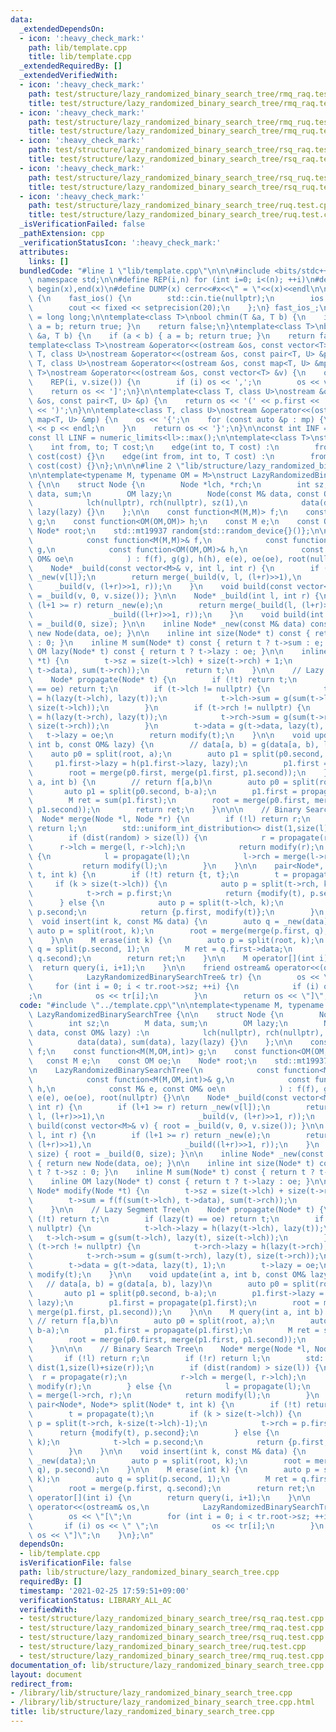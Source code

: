 ```yaml
---
data:
  _extendedDependsOn:
  - icon: ':heavy_check_mark:'
    path: lib/template.cpp
    title: lib/template.cpp
  _extendedRequiredBy: []
  _extendedVerifiedWith:
  - icon: ':heavy_check_mark:'
    path: test/structure/lazy_randomized_binary_search_tree/rmq_raq.test.cpp
    title: test/structure/lazy_randomized_binary_search_tree/rmq_raq.test.cpp
  - icon: ':heavy_check_mark:'
    path: test/structure/lazy_randomized_binary_search_tree/rmq_ruq.test.cpp
    title: test/structure/lazy_randomized_binary_search_tree/rmq_ruq.test.cpp
  - icon: ':heavy_check_mark:'
    path: test/structure/lazy_randomized_binary_search_tree/rsq_raq.test.cpp
    title: test/structure/lazy_randomized_binary_search_tree/rsq_raq.test.cpp
  - icon: ':heavy_check_mark:'
    path: test/structure/lazy_randomized_binary_search_tree/rsq_ruq.test.cpp
    title: test/structure/lazy_randomized_binary_search_tree/rsq_ruq.test.cpp
  - icon: ':heavy_check_mark:'
    path: test/structure/lazy_randomized_binary_search_tree/ruq.test.cpp
    title: test/structure/lazy_randomized_binary_search_tree/ruq.test.cpp
  _isVerificationFailed: false
  _pathExtension: cpp
  _verificationStatusIcon: ':heavy_check_mark:'
  attributes:
    links: []
  bundledCode: "#line 1 \"lib/template.cpp\"\n\n\n#include <bits/stdc++.h>\nusing\
    \ namespace std;\n\n#define REP(i,n) for (int i=0; i<(n); ++i)\n#define ALL(x)\
    \ begin(x),end(x)\n#define DUMP(x) cerr<<#x<<\" = \"<<(x)<<endl\n\nstruct fast_ios\
    \ {\n    fast_ios() {\n        std::cin.tie(nullptr);\n        ios::sync_with_stdio(false);\n\
    \        cout << fixed << setprecision(20);\n    };\n} fast_ios_;\n\nusing ll\
    \ = long long;\n\ntemplate<class T>\nbool chmin(T &a, T b) {\n    if (a > b) {\
    \ a = b; return true; }\n    return false;\n}\ntemplate<class T>\nbool chmax(T\
    \ &a, T b) {\n    if (a < b) { a = b; return true; }\n    return false;\n}\n\n\
    template<class T>\nostream &operator<<(ostream &os, const vector<T> &v);\ntemplate<class\
    \ T, class U>\nostream &operator<<(ostream &os, const pair<T, U> &p);\ntemplate<class\
    \ T, class U>\nostream &operator<<(ostream &os, const map<T, U> &mp);\n\ntemplate<class\
    \ T>\nostream &operator<<(ostream &os, const vector<T> &v) {\n    os << '[';\n\
    \    REP(i, v.size()) {\n        if (i) os << ',';\n        os << v[i];\n    }\n\
    \    return os << ']';\n}\n\ntemplate<class T, class U>\nostream &operator<<(ostream\
    \ &os, const pair<T, U> &p) {\n    return os << '(' << p.first << ' ' << p.second\
    \ << ')';\n}\n\ntemplate<class T, class U>\nostream &operator<<(ostream &os, const\
    \ map<T, U> &mp) {\n    os << '{';\n    for (const auto &p : mp) {\n        os\
    \ << p << endl;\n    }\n    return os << '}';\n}\n\nconst int INF = numeric_limits<int>::max();\n\
    const ll LINF = numeric_limits<ll>::max();\n\ntemplate<class T>\nstruct edge {\n\
    \    int from, to; T cost;\n    edge(int to, T cost) :\n        from(-1), to(to),\
    \ cost(cost) {}\n    edge(int from, int to, T cost) :\n        from(from), to(to),\
    \ cost(cost) {}\n};\n\n\n#line 2 \"lib/structure/lazy_randomized_binary_search_tree.cpp\"\
    \n\ntemplate<typename M, typename OM = M>\nstruct LazyRandomizedBinarySearchTree\
    \ {\n\n    struct Node {\n        Node *lch, *rch;\n        int sz;\n        M\
    \ data, sum;\n        OM lazy;\n        Node(const M& data, const OM& lazy) :\n\
    \            lch(nullptr), rch(nullptr), sz(1),\n            data(data), sum(data),\
    \ lazy(lazy) {}\n    };\n\n    const function<M(M,M)> f;\n    const function<M(M,OM,int)>\
    \ g;\n    const function<OM(OM,OM)> h;\n    const M e;\n    const OM oe;\n   \
    \ Node* root;\n    std::mt19937 random{std::random_device{}()};\n\n    LazyRandomizedBinarySearchTree(\n\
    \            const function<M(M,M)>& f,\n            const function<M(M,OM,int)>&\
    \ g,\n            const function<OM(OM,OM)>& h,\n            const M& e, const\
    \ OM& oe\n            ) : f(f), g(g), h(h), e(e), oe(oe), root(nullptr) {}\n\n\
    \    Node* _build(const vector<M>& v, int l, int r) {\n        if (l+1 >= r) return\
    \ _new(v[l]);\n        return merge(_build(v, l, (l+r)>>1),\n                \
    \     _build(v, (l+r)>>1, r));\n    }\n    void build(const vector<M>& v) { root\
    \ = _build(v, 0, v.size()); }\n\n    Node* _build(int l, int r) {\n        if\
    \ (l+1 >= r) return _new(e);\n        return merge(_build(l, (l+r)>>1),\n    \
    \                 _build((l+r)>>1, r));\n    }\n    void build(int size) { root\
    \ = _build(0, size); }\n\n    inline Node* _new(const M& data) const { return\
    \ new Node(data, oe); }\n\n    inline int size(Node* t) const { return t ? t->sz\
    \ : 0; }\n    inline M sum(Node* t) const { return t ? t->sum : e; }\n    inline\
    \ OM lazy(Node* t) const { return t ? t->lazy : oe; }\n\n    inline Node* modify(Node\
    \ *t) {\n        t->sz = size(t->lch) + size(t->rch) + 1;\n        t->sum = f(f(sum(t->lch),\
    \ t->data), sum(t->rch));\n        return t;\n    }\n\n    // Lazy Segment Tree\n\
    \    Node* propagate(Node* t) {\n        if (!t) return t;\n        if (lazy(t)\
    \ == oe) return t;\n        if (t->lch != nullptr) {\n            t->lch->lazy\
    \ = h(lazy(t->lch), lazy(t));\n            t->lch->sum = g(sum(t->lch), lazy(t),\
    \ size(t->lch));\n        }\n        if (t->rch != nullptr) {\n            t->rch->lazy\
    \ = h(lazy(t->rch), lazy(t));\n            t->rch->sum = g(sum(t->rch), lazy(t),\
    \ size(t->rch));\n        }\n        t->data = g(t->data, lazy(t), 1);\n     \
    \   t->lazy = oe;\n        return modify(t);\n    }\n\n    void update(int a,\
    \ int b, const OM& lazy) {\n        // data[a, b) = g(data[a, b), lazy)\n    \
    \    auto p0 = split(root, a);\n        auto p1 = split(p0.second, b-a);\n   \
    \     p1.first->lazy = h(p1.first->lazy, lazy);\n        p1.first = propagate(p1.first);\n\
    \        root = merge(p0.first, merge(p1.first, p1.second));\n    }\n\n    M query(int\
    \ a, int b) {\n        // return f[a,b)\n        auto p0 = split(root, a);\n \
    \       auto p1 = split(p0.second, b-a);\n        p1.first = propagate(p1.first);\n\
    \        M ret = sum(p1.first);\n        root = merge(p0.first, merge(p1.first,\
    \ p1.second));\n        return ret;\n    }\n\n\n    // Binary Search Tree\n  \
    \  Node* merge(Node *l, Node *r) {\n        if (!l) return r;\n        if (!r)\
    \ return l;\n        std::uniform_int_distribution<> dist(1,size(l)+size(r));\n\
    \        if (dist(random) > size(l)) {\n            r = propagate(r);\n      \
    \      r->lch = merge(l, r->lch);\n            return modify(r);\n        } else\
    \ {\n            l = propagate(l);\n            l->rch = merge(l->rch, r);\n \
    \           return modify(l);\n        }\n    }\n\n    pair<Node*, Node*> split(Node*\
    \ t, int k) {\n        if (!t) return {t, t};\n        t = propagate(t);\n   \
    \     if (k > size(t->lch)) {\n            auto p = split(t->rch, k-size(t->lch)-1);\n\
    \            t->rch = p.first;\n            return {modify(t), p.second};\n  \
    \      } else {\n            auto p = split(t->lch, k);\n            t->lch =\
    \ p.second;\n            return {p.first, modify(t)};\n        }\n    }\n\n  \
    \  void insert(int k, const M& data) {\n        auto q = _new(data);\n       \
    \ auto p = split(root, k);\n        root = merge(merge(p.first, q), p.second);\n\
    \    }\n\n    M erase(int k) {\n        auto p = split(root, k);\n        auto\
    \ q = split(p.second, 1);\n        M ret = q.first->data;\n        root = merge(p.first,\
    \ q.second);\n        return ret;\n    }\n\n    M operator[](int i) {\n      \
    \  return query(i, i+1);\n    }\n\n    friend ostream& operator<<(ostream& os,\n\
    \            LazyRandomizedBinarySearchTree& tr) {\n        os << \"[\";\n   \
    \     for (int i = 0; i < tr.root->sz; ++i) {\n            if (i) os << \" \"\
    ;\n            os << tr[i];\n        }\n        return os << \"]\";\n    }\n};\n"
  code: "#include \"../template.cpp\"\n\ntemplate<typename M, typename OM = M>\nstruct\
    \ LazyRandomizedBinarySearchTree {\n\n    struct Node {\n        Node *lch, *rch;\n\
    \        int sz;\n        M data, sum;\n        OM lazy;\n        Node(const M&\
    \ data, const OM& lazy) :\n            lch(nullptr), rch(nullptr), sz(1),\n  \
    \          data(data), sum(data), lazy(lazy) {}\n    };\n\n    const function<M(M,M)>\
    \ f;\n    const function<M(M,OM,int)> g;\n    const function<OM(OM,OM)> h;\n \
    \   const M e;\n    const OM oe;\n    Node* root;\n    std::mt19937 random{std::random_device{}()};\n\
    \n    LazyRandomizedBinarySearchTree(\n            const function<M(M,M)>& f,\n\
    \            const function<M(M,OM,int)>& g,\n            const function<OM(OM,OM)>&\
    \ h,\n            const M& e, const OM& oe\n            ) : f(f), g(g), h(h),\
    \ e(e), oe(oe), root(nullptr) {}\n\n    Node* _build(const vector<M>& v, int l,\
    \ int r) {\n        if (l+1 >= r) return _new(v[l]);\n        return merge(_build(v,\
    \ l, (l+r)>>1),\n                     _build(v, (l+r)>>1, r));\n    }\n    void\
    \ build(const vector<M>& v) { root = _build(v, 0, v.size()); }\n\n    Node* _build(int\
    \ l, int r) {\n        if (l+1 >= r) return _new(e);\n        return merge(_build(l,\
    \ (l+r)>>1),\n                     _build((l+r)>>1, r));\n    }\n    void build(int\
    \ size) { root = _build(0, size); }\n\n    inline Node* _new(const M& data) const\
    \ { return new Node(data, oe); }\n\n    inline int size(Node* t) const { return\
    \ t ? t->sz : 0; }\n    inline M sum(Node* t) const { return t ? t->sum : e; }\n\
    \    inline OM lazy(Node* t) const { return t ? t->lazy : oe; }\n\n    inline\
    \ Node* modify(Node *t) {\n        t->sz = size(t->lch) + size(t->rch) + 1;\n\
    \        t->sum = f(f(sum(t->lch), t->data), sum(t->rch));\n        return t;\n\
    \    }\n\n    // Lazy Segment Tree\n    Node* propagate(Node* t) {\n        if\
    \ (!t) return t;\n        if (lazy(t) == oe) return t;\n        if (t->lch !=\
    \ nullptr) {\n            t->lch->lazy = h(lazy(t->lch), lazy(t));\n         \
    \   t->lch->sum = g(sum(t->lch), lazy(t), size(t->lch));\n        }\n        if\
    \ (t->rch != nullptr) {\n            t->rch->lazy = h(lazy(t->rch), lazy(t));\n\
    \            t->rch->sum = g(sum(t->rch), lazy(t), size(t->rch));\n        }\n\
    \        t->data = g(t->data, lazy(t), 1);\n        t->lazy = oe;\n        return\
    \ modify(t);\n    }\n\n    void update(int a, int b, const OM& lazy) {\n     \
    \   // data[a, b) = g(data[a, b), lazy)\n        auto p0 = split(root, a);\n \
    \       auto p1 = split(p0.second, b-a);\n        p1.first->lazy = h(p1.first->lazy,\
    \ lazy);\n        p1.first = propagate(p1.first);\n        root = merge(p0.first,\
    \ merge(p1.first, p1.second));\n    }\n\n    M query(int a, int b) {\n       \
    \ // return f[a,b)\n        auto p0 = split(root, a);\n        auto p1 = split(p0.second,\
    \ b-a);\n        p1.first = propagate(p1.first);\n        M ret = sum(p1.first);\n\
    \        root = merge(p0.first, merge(p1.first, p1.second));\n        return ret;\n\
    \    }\n\n\n    // Binary Search Tree\n    Node* merge(Node *l, Node *r) {\n \
    \       if (!l) return r;\n        if (!r) return l;\n        std::uniform_int_distribution<>\
    \ dist(1,size(l)+size(r));\n        if (dist(random) > size(l)) {\n          \
    \  r = propagate(r);\n            r->lch = merge(l, r->lch);\n            return\
    \ modify(r);\n        } else {\n            l = propagate(l);\n            l->rch\
    \ = merge(l->rch, r);\n            return modify(l);\n        }\n    }\n\n   \
    \ pair<Node*, Node*> split(Node* t, int k) {\n        if (!t) return {t, t};\n\
    \        t = propagate(t);\n        if (k > size(t->lch)) {\n            auto\
    \ p = split(t->rch, k-size(t->lch)-1);\n            t->rch = p.first;\n      \
    \      return {modify(t), p.second};\n        } else {\n            auto p = split(t->lch,\
    \ k);\n            t->lch = p.second;\n            return {p.first, modify(t)};\n\
    \        }\n    }\n\n    void insert(int k, const M& data) {\n        auto q =\
    \ _new(data);\n        auto p = split(root, k);\n        root = merge(merge(p.first,\
    \ q), p.second);\n    }\n\n    M erase(int k) {\n        auto p = split(root,\
    \ k);\n        auto q = split(p.second, 1);\n        M ret = q.first->data;\n\
    \        root = merge(p.first, q.second);\n        return ret;\n    }\n\n    M\
    \ operator[](int i) {\n        return query(i, i+1);\n    }\n\n    friend ostream&\
    \ operator<<(ostream& os,\n            LazyRandomizedBinarySearchTree& tr) {\n\
    \        os << \"[\";\n        for (int i = 0; i < tr.root->sz; ++i) {\n     \
    \       if (i) os << \" \";\n            os << tr[i];\n        }\n        return\
    \ os << \"]\";\n    }\n};\n"
  dependsOn:
  - lib/template.cpp
  isVerificationFile: false
  path: lib/structure/lazy_randomized_binary_search_tree.cpp
  requiredBy: []
  timestamp: '2021-02-25 17:59:51+09:00'
  verificationStatus: LIBRARY_ALL_AC
  verifiedWith:
  - test/structure/lazy_randomized_binary_search_tree/rsq_raq.test.cpp
  - test/structure/lazy_randomized_binary_search_tree/rmq_raq.test.cpp
  - test/structure/lazy_randomized_binary_search_tree/rsq_ruq.test.cpp
  - test/structure/lazy_randomized_binary_search_tree/ruq.test.cpp
  - test/structure/lazy_randomized_binary_search_tree/rmq_ruq.test.cpp
documentation_of: lib/structure/lazy_randomized_binary_search_tree.cpp
layout: document
redirect_from:
- /library/lib/structure/lazy_randomized_binary_search_tree.cpp
- /library/lib/structure/lazy_randomized_binary_search_tree.cpp.html
title: lib/structure/lazy_randomized_binary_search_tree.cpp
---
```

